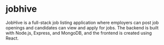 # jobhive
JobHive is a full-stack job listing application where employers can post job openings and candidates can view and apply for jobs. The backend is built with Node.js, Express, and MongoDB, and the frontend is created using React.
